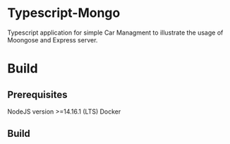 # Typescript-Mongo
Typescript application for simple Car Managment to illustrate the usage of Moongose and Express server.

# Build
## Prerequisites
NodeJS version >=14.16.1 (LTS)
Docker

## Build